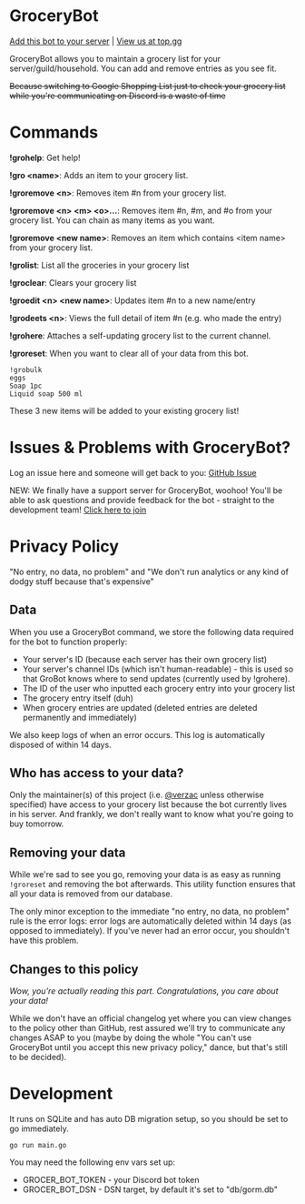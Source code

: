 # GroceryBot

[Add this bot to your server](https://discord.com/oauth2/authorize?client_id=815120759680532510&permissions=2048&scope=bot%20applications.commands) | [View us at top.gg](https://top.gg/bot/815120759680532510)

GroceryBot allows you to maintain a grocery list for your server/guild/household. You can add and remove entries as you see fit.

~~Because switching to Google Shopping List just to check your grocery list while you're communicating on Discord is a waste of time~~

# Commands

**!grohelp**: Get help!

**!gro \<name\>**: Adds an item to your grocery list.

**!groremove \<n\>**: Removes item #n from your grocery list.

**!groremove \<n\> \<m\> \<o\>...**: Removes item #n, #m, and #o from your grocery list. You can chain as many items as you want.

**!groremove \<new name\>**: Removes an item which contains \<item name\> from your grocery list.

**!grolist**: List all the groceries in your grocery list

**!groclear**: Clears your grocery list

**!groedit \<n\> \<new name\>**: Updates item #n to a new name/entry

**!grodeets \<n\>**: Views the full detail of item #n (e.g. who made the entry)

**!grohere**: Attaches a self-updating grocery list to the current channel.

**!groreset**: When you want to clear all of your data from this bot.

```
!grobulk
eggs
Soap 1pc
Liquid soap 500 ml
```

These 3 new items will be added to your existing grocery list!

# Issues & Problems with GroceryBot?

Log an issue here and someone will get back to you: [GitHub Issue](https://github.com/verzac/grocer-discord-bot/issues/new)

NEW: We finally have a support server for GroceryBot, woohoo! You'll be able to ask questions and provide feedback for the bot - straight to the development team! [Click here to join](https://discord.gg/rBjUaZyskg)

# Privacy Policy

"No entry, no data, no problem" and "We don't run analytics or any kind of dodgy stuff because that's expensive"

## Data

When you use a GroceryBot command, we store the following data required for the bot to function properly:

- Your server's ID (because each server has their own grocery list)
- Your server's channel IDs (which isn't human-readable) - this is used so that GroBot knows where to send updates (currently used by !grohere).
- The ID of the user who inputted each grocery entry into your grocery list
- The grocery entry itself (duh)
- When grocery entries are updated (deleted entries are deleted permanently and immediately)

We also keep logs of when an error occurs. This log is automatically disposed of within 14 days.

## Who has access to your data?

Only the maintainer(s) of this project (i.e. [@verzac](https://github.com/verzac) unless otherwise specified) have access to your grocery list because the bot currently lives in his server. And frankly, we don't really want to know what you're going to buy tomorrow.

## Removing your data

While we're sad to see you go, removing your data is as easy as running `!groreset` and removing the bot afterwards. This utility function ensures that all your data is removed from our database.

The only minor exception to the immediate "no entry, no data, no problem" rule is the error logs: error logs are automatically deleted within 14 days (as opposed to immediately). If you've never had an error occur, you shouldn't have this problem.

## Changes to this policy

_Wow, you're actually reading this part. Congratulations, you care about your data!_

While we don't have an official changelog yet where you can view changes to the policy other than GitHub, rest assured we'll try to communicate any changes ASAP to you (maybe by doing the whole "You can't use GroceryBot until you accept this new privacy policy," dance, but that's still to be decided).

# Development

It runs on SQLite and has auto DB migration setup, so you should be set to go immediately.

`go run main.go`

You may need the following env vars set up:

- GROCER_BOT_TOKEN - your Discord bot token
- GROCER_BOT_DSN - DSN target, by default it's set to "db/gorm.db"

